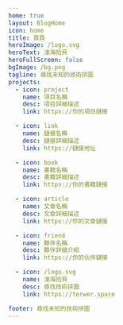 ```yaml
---
home: true
layout: BlogHome
icon: home
title: 首頁
heroImage: /logo.svg
heroText: 淺海拾貝
heroFullScreen: false
bgImage: /bg.png
tagline: 尋找未知的技術拼圖
projects:
  - icon: project
    name: 項目名稱
    desc: 項目詳細描述
    link: https://你的項目鏈接

  - icon: link
    name: 鏈接名稱
    desc: 鏈接詳細描述
    link: https://鏈接地址

  - icon: book
    name: 書籍名稱
    desc: 書籍詳細描述
    link: https://你的書籍鏈接

  - icon: article
    name: 文章名稱
    desc: 文章詳細描述
    link: https://你的文章鏈接

  - icon: friend
    name: 夥伴名稱
    desc: 夥伴詳細介紹
    link: https://你的伙伴鏈接

  - icon: /logo.svg
    name: 淺海拾貝
    desc: 尋找技術拼圖
    link: https://terwer.space

footer: 尋找未知的技術拼圖
---
```

